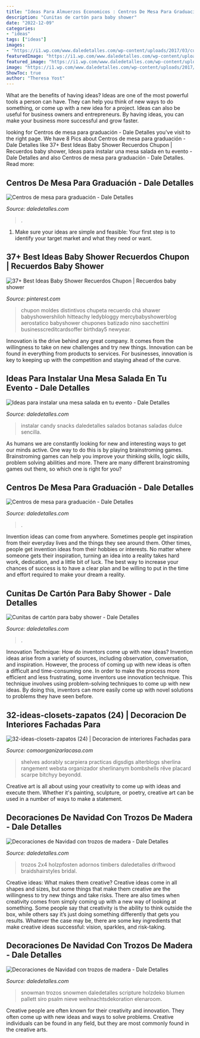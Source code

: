 ```yaml
---
title: "Ideas Para Almuerzos Economicos : Centros De Mesa Para Graduación"
description: "Cunitas de cartón para baby shower"
date: "2022-12-09"
categories:
- "ideas"
tags: ["ideas"]
images:
- "https://i1.wp.com/www.daledetalles.com/wp-content/uploads/2017/03/cunitas-de-carton-para-baby-shower16.jpg?resize=505%2C673"
featuredImage: "https://i1.wp.com/www.daledetalles.com/wp-content/uploads/2017/06/graduacion-centros-de-mesa9.jpg"
featured_image: "https://i1.wp.com/www.daledetalles.com/wp-content/uploads/2017/06/graduacion-centros-de-mesa9.jpg"
image: "https://i1.wp.com/www.daledetalles.com/wp-content/uploads/2017/06/graduacion-centros-de-mesa9.jpg"
ShowToc: true
author: "Theresa Yost"
---
```



What are the benefits of having ideas?
Ideas are one of the most powerful tools a person can have. They can help you think of new ways to do something, or come up with a new idea for a project. Ideas can also be useful for business owners and entrepreneurs. By having ideas, you can make your business more successful and grow faster.

	

		
looking for Centros de mesa para graduación - Dale Detalles you've visit to the right page. We have 8 Pics about Centros de mesa para graduación - Dale Detalles like 37+ Best Ideas Baby Shower Recuerdos Chupon | Recuerdos baby shower, Ideas para instalar una mesa salada en tu evento - Dale Detalles and also Centros de mesa para graduación - Dale Detalles. Read more:
		
    
## Centros De Mesa Para Graduación - Dale Detalles

<img loading=lazy src="https://i2.wp.com/www.daledetalles.com/wp-content/uploads/2017/06/graduacion-centros-de-mesa11.jpg?resize=564,564" onerror="this.onerror=null;this.src='https://tse2.mm.bing.net/th?id=OIP.6Hgzfw1d5eJgbH5CS-AApgHaHa&amp;pid=15.1';" alt="Centros de mesa para graduación - Dale Detalles">

_Source: daledetalles.com_

>. 

	

1. Make sure your ideas are simple and feasible: Your first step is to identify your target market and what they need or want.

    
## 37+ Best Ideas Baby Shower Recuerdos Chupon | Recuerdos Baby Shower

<img loading=lazy src="https://i.pinimg.com/736x/16/24/a3/1624a3447b0db45ec25bf5efa00b438e.jpg" onerror="this.onerror=null;this.src='https://tse3.mm.bing.net/th?id=OIP.jeYpLcmyq9Uy05HZraVaBgAAAA&amp;pid=15.1';" alt="37+ Best Ideas Baby Shower Recuerdos Chupon | Recuerdos baby shower">

_Source: pinterest.com_

>chupon moldes distintivos chupeta recuerdo chá shawer babyshowershiloh hitteachy ledybloggy mercybabyshowerblog aerostatico babyshower chupones batizado nino sacchettini businesscreditcardsoffer birthday5 newyear. 

	

Innovation is the drive behind any great company. It comes from the willingness to take on new challenges and try new things. Innovation can be found in everything from products to services. For businesses, innovation is key to keeping up with the competition and staying ahead of the curve.

    
## Ideas Para Instalar Una Mesa Salada En Tu Evento - Dale Detalles

<img loading=lazy src="https://i0.wp.com/www.daledetalles.com/wp-content/uploads/2016/08/mesa-salada11.jpg" onerror="this.onerror=null;this.src='https://tse3.mm.bing.net/th?id=OIP.0s08JGvgWLsVLR8v4yQX6gHaFj&amp;pid=15.1';" alt="Ideas para instalar una mesa salada en tu evento - Dale Detalles">

_Source: daledetalles.com_

>instalar candy snacks daledetalles salados botanas saladas dulce sencilla. 

	

As humans we are constantly looking for new and interesting ways to get our minds active. One way to do this is by playing brainstroming games. Brainstroming games can help you improve your thinking skills, logic skills, problem solving abilities and more. There are many different brainstroming games out there, so which one is right for you?

    
## Centros De Mesa Para Graduación - Dale Detalles

<img loading=lazy src="https://i1.wp.com/www.daledetalles.com/wp-content/uploads/2017/06/graduacion-centros-de-mesa9.jpg" onerror="this.onerror=null;this.src='https://tse2.mm.bing.net/th?id=OIP.JULiFP-zZSbQ8YCZzeOxaQHaLC&amp;pid=15.1';" alt="Centros de mesa para graduación - Dale Detalles">

_Source: daledetalles.com_

>. 

	

Invention ideas can come from anywhere. Sometimes people get inspiration from their everyday lives and the things they see around them. Other times, people get invention ideas from their hobbies or interests. No matter where someone gets their inspiration, turning an idea into a reality takes hard work, dedication, and a little bit of luck. The best way to increase your chances of success is to have a clear plan and be willing to put in the time and effort required to make your dream a reality.

    
## Cunitas De Cartón Para Baby Shower - Dale Detalles

<img loading=lazy src="https://i1.wp.com/www.daledetalles.com/wp-content/uploads/2017/03/cunitas-de-carton-para-baby-shower16.jpg?resize=505%2C673" onerror="this.onerror=null;this.src='https://tse2.mm.bing.net/th?id=OIP.zcN-WlJYTZxwTuQL_x7P_QHaJ3&amp;pid=15.1';" alt="Cunitas de cartón para baby shower - Dale Detalles">

_Source: daledetalles.com_

>. 

	

Innovation Technique: How do inventors come up with new ideas?
Invention ideas arise from a variety of sources, including observation, conversation, and inspiration. However, the process of coming up with new ideas is often a difficult and time-consuming one. In order to make the process more efficient and less frustrating, some inventors use innovation technique. This technique involves using problem-solving techniques to come up with new ideas. By doing this, inventors can more easily come up with novel solutions to problems they have seen before.

    
## 32-ideas-closets-zapatos (24) | Decoracion De Interiores Fachadas Para

<img loading=lazy src="http://comoorganizarlacasa.com/wp-content/uploads/2017/04/32-ideas-closets-zapatos-24.jpg" onerror="this.onerror=null;this.src='https://tse1.mm.bing.net/th?id=OIP.dO0oIJ8pXk5EwWeBSF3hDwHaJm&amp;pid=15.1';" alt="32-ideas-closets-zapatos (24) | Decoracion de interiores Fachadas para">

_Source: comoorganizarlacasa.com_

>shelves adorably scarpiera practicas digsdigs alterblogs sherlina rangement websta organizador sherlinanym bombshells rêve placard scarpe bitchyy beyondd. 

	

Creative art is all about using your creativity to come up with ideas and execute them. Whether it's painting, sculpture, or poetry, creative art can be used in a number of ways to make a statement.

    
## Decoraciones De Navidad Con Trozos De Madera - Dale Detalles

<img loading=lazy src="https://i1.wp.com/www.daledetalles.com/wp-content/uploads/2017/10/adornos-de-navidad-con-trozos-de-madera7.jpg?resize=564%2C752" onerror="this.onerror=null;this.src='https://tse4.mm.bing.net/th?id=OIP.tQ57UZvE06x4IaVxVijKTQHaJ4&amp;pid=15.1';" alt="Decoraciones de Navidad con trozos de madera - Dale Detalles">

_Source: daledetalles.com_

>trozos 2x4 holzpfosten adornos timbers daledetalles driftwood braidshairstyles bridal. 

	

Creative ideas: What makes them creative?
Creative ideas come in all shapes and sizes, but some things that make them creative are the willingness to try new things and take risks. There are also times when creativity comes from simply coming up with a new way of looking at something. Some people say that creativity is the ability to think outside the box, while others say it’s just doing something differently that gets you results. Whatever the case may be, there are some key ingredients that make creative ideas successful: vision, sparkles, and risk-taking.

    
## Decoraciones De Navidad Con Trozos De Madera - Dale Detalles

<img loading=lazy src="https://i1.wp.com/www.daledetalles.com/wp-content/uploads/2017/10/adornos-de-navidad-con-trozos-de-madera14.jpg" onerror="this.onerror=null;this.src='https://tse2.mm.bing.net/th?id=OIP.IAFZIOdDZtH58WO35rBk3AHaLF&amp;pid=15.1';" alt="Decoraciones de Navidad con trozos de madera - Dale Detalles">

_Source: daledetalles.com_

>snowman trozos snowmen daledetalles scripture holzdeko blumen pallett siro psalm nieve weihnachtsdekoration elenaroom. 

	

Creative people are often known for their creativity and innovation. They often come up with new ideas and ways to solve problems. Creative individuals can be found in any field, but they are most commonly found in the creative arts.

